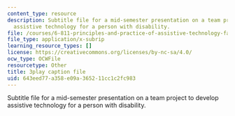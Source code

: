 ```yaml
---
content_type: resource
description: Subtitle file for a mid-semester presentation on a team project to develop
  assistive technology for a person with disability.
file: /courses/6-811-principles-and-practice-of-assistive-technology-fall-2014/643eed77a358e09a365211cc1c2fc983_EWjWv1YBB7A.srt
file_type: application/x-subrip
learning_resource_types: []
license: https://creativecommons.org/licenses/by-nc-sa/4.0/
ocw_type: OCWFile
resourcetype: Other
title: 3play caption file
uid: 643eed77-a358-e09a-3652-11cc1c2fc983
---
```

Subtitle file for a mid-semester presentation on a team project to develop assistive technology for a person with disability.